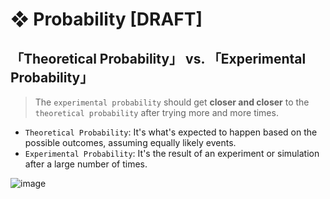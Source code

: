 #  ❖ Probability [DRAFT]


## 「Theoretical Probability」 vs. 「Experimental Probability」

> The `experimental probability` should get **closer and closer** to the `theoretical probability` after trying more and more times.

- `Theoretical Probability`: It's what's expected to happen based on the possible outcomes, assuming equally likely events.
- `Experimental Probability`: It's the result of an experiment or simulation after a large number of times.

![image](https://user-images.githubusercontent.com/14041622/43990852-1b37b126-9d94-11e8-8c33-d9fcbfec9c58.png)
